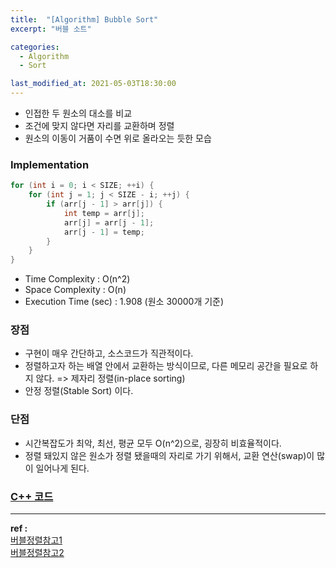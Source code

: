 ```yaml
---
title:  "[Algorithm] Bubble Sort"
excerpt: "버블 소트"

categories:
  - Algorithm
  - Sort

last_modified_at: 2021-05-03T18:30:00
---
```


- 인접한 두 원소의 대소를 비교
- 조건에 맞지 않다면 자리를 교환하며 정렬
- 원소의 이동이 거품이 수면 위로 올라오는 듯한 모습


### Implementation

```cpp
for (int i = 0; i < SIZE; ++i) {
    for (int j = 1; j < SIZE - i; ++j) {
        if (arr[j - 1] > arr[j]) {
            int temp = arr[j];
            arr[j] = arr[j - 1];
            arr[j - 1] = temp;
        }
    }
}
```

- Time Complexity : O(n^2)
- Space Complexity : O(n)
- Execution Time (sec) : 1.908 (원소 30000개 기준)

### 장점
- 구현이 매우 간단하고, 소스코드가 직관적이다.
- 정렬하고자 하는 배열 안에서 교환하는 방식이므로, 다른 메모리 공간을 필요로 하지 않다. => 제자리 정렬(in-place sorting)
- 안정 정렬(Stable Sort) 이다.

### 단점
- 시간복잡도가 최악, 최선, 평균 모두 O(n^2)으로, 굉장히 비효율적이다.
- 정렬 돼있지 않은 원소가 정렬 됐을때의 자리로 가기 위해서, 교환 연산(swap)이 많이 일어나게 된다.


### [C++ 코드](https://github.com/mindflip/algorithm/blob/main/sort/00_bubbleSort.cpp)

----
**ref :**  
[버블정렬참고1](https://gmlwjd9405.github.io/2018/05/06/algorithm-bubble-sort.html)  
[버블정렬참고2](https://gyoogle.dev/blog/algorithm/Bubble%20Sort.html)

